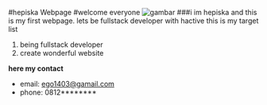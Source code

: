 #hepiska Webpage
#welcome everyone
![gambar](https://c2.staticflickr.com/6/5482/12800553814_d956493662_z.jpg)
###i im hepiska and this is my first webpage. lets be fullstack developer with hactive this is my target list

 1. being fullstack developer
 2. create wonderful website

 **here my contact**

 * email: ego1403@gamail.com
 * phone: 0812********
